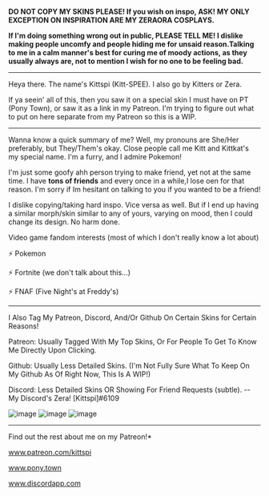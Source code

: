 **DO NOT COPY MY SKINS PLEASE! If you wish on inspo, ASK! MY ONLY EXCEPTION ON INSPIRATION ARE MY ZERAORA COSPLAYS.**

**If I'm doing something wrong out in public, PLEASE TELL ME! I dislike making people uncomfy and people hiding me for unsaid reason.Talking to me in a calm manner's best for curing me of moody actions, as they usually always are, not to mention I wish for no one to be feeling bad.**

-----------------------------

Heya there. The name's Kittspi (Kitt-SPEE). I also go by Kitters or Zera.

If ya seein' all of this, then you saw it on a special skin I must have on PT (Pony Town), or saw it as a link in my Patreon. I'm trying to figure out what to put on here separate from my Patreon so this is a WIP.

______________________________

Wanna know a quick summary of me? Well, my pronouns are She/Her preferably, but They/Them's okay. Close people call me Kitt and Kittkat's my special name. I'm a furry, and I admire Pokemon! 

I'm just some goofy ahh person trying to make friend, yet not at the same time. I have **tons of friends** and every once in a while,I lose oen for that reason. I'm sorry if Im hesitant on talking to you if you wanted to be a friend!

I dislike copying/taking hard inspo. Vice versa as well. But if I end up having a similar morph/skin similar to any of yours, varying on mood, then I could change its design. No harm done.

Video game fandom interests (most of which I don't really know a lot about)

⚡ Pokemon

⚡ Fortnite (we don't talk about this...)

⚡ FNAF (Five Night's at Freddy's)
________

I Also Tag My Patreon, Discord, And/Or Github On Certain Skins for Certain Reasons!

Patreon: Usually Tagged With My Top Skins, Or For People To Get To Know Me Directly Upon Clicking.

Github: Usually Less Detailed Skins. (I'm Not Fully Sure What To Keep On My Github As Of Right Now, This Is A WIP!)

Discord: Less Detailed Skins OR Showing For Friend Requests (subtle). -- My Discord's Zera! [Kittspi]#6109

![image](https://user-images.githubusercontent.com/99100034/227718875-c5e52420-1a6b-41d9-8097-76680c1e1003.png)
![image](https://user-images.githubusercontent.com/99100034/227719036-bf12601a-7c58-41b4-97ad-65db3be5e5b5.png)
![image](https://user-images.githubusercontent.com/99100034/227719399-7eb49137-3a89-4e71-a56f-a654db2a3489.png)

______________________________

Find out the rest about me on my Patreon!* 

www.patreon.com/kittspi

www.pony.town

www.discordapp.com


